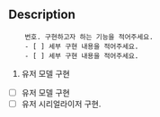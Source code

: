 ## Description
```
    번호. 구현하고자 하는 기능을 적어주세요.
    - [ ] 세부 구현 내용을 적어주세요.
    - [ ] 세부 구현 내용을 적어주세요.
```

1. 유저 모델 구현

- [ ] 유저 모델 구현
- [ ] 유저 시리얼라이저 구현.